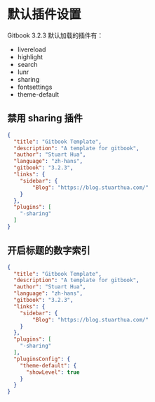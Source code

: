 # 默认插件设置

Gitbook 3.2.3 默认加载的插件有：

* livereload
* highlight
* search
* lunr
* sharing
* fontsettings
* theme-default

## 禁用 sharing 插件

```json
{
  "title": "Gitbook Template",
  "description": "A template for gitbook",
  "author": "Stuart Hua",
  "language": "zh-hans",
  "gitbook": "3.2.3",
  "links": {
    "sidebar": {
        "Blog": "https://blog.stuarthua.com/"
    }
  },
  "plugins": [
    "-sharing"
  ]
}
```

## 开启标题的数字索引

```json
{
  "title": "Gitbook Template",
  "description": "A template for gitbook",
  "author": "Stuart Hua",
  "language": "zh-hans",
  "gitbook": "3.2.3",
  "links": {
    "sidebar": {
        "Blog": "https://blog.stuarthua.com/"
    }
  },
  "plugins": [
    "-sharing"
  ],
  "pluginsConfig": {
    "theme-default": {
      "showLevel": true
    }
  }
}
```
